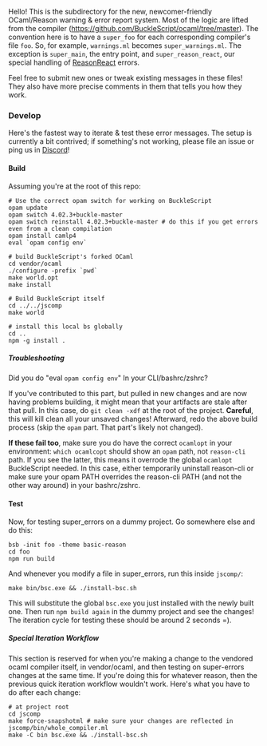Hello! This is the subdirectory for the new, newcomer-friendly OCaml/Reason warning & error report system. Most of the logic are lifted from the compiler (https://github.com/BuckleScript/ocaml/tree/master). The convention here is to have a `super_foo` for each corresponding compiler's file `foo`. So, for example, `warnings.ml` becomes `super_warnings.ml`. The exception is `super_main`, the entry point, and `super_reason_react`, our special handling of [ReasonReact](https://reasonml.github.io/reason-react/) errors.

Feel free to submit new ones or tweak existing messages in these files! They also have more precise comments in them that tells you how they work.

### Develop

Here's the fastest way to iterate & test these error messages. The setup is currently a bit contrived; if something's not working, please file an issue or ping us in [Discord](discord.gg/reasonml)!

#### Build

Assuming you're at the root of this repo:

```
# Use the correct opam switch for working on BuckleScript
opam update
opam switch 4.02.3+buckle-master
opam switch reinstall 4.02.3+buckle-master # do this if you get errors even from a clean compilation
opam install camlp4
eval `opam config env`

# build BuckleScript's forked OCaml
cd vendor/ocaml
./configure -prefix `pwd`
make world.opt
make install

# Build BuckleScript itself
cd ../../jscomp
make world

# install this local bs globally
cd ..
npm -g install .
```

##### Troubleshooting

Did you do "eval `opam config env`" In your CLI/bashrc/zshrc?

If you've contributed to this part, but pulled in new changes and are now having problems building, it might mean that your artifacts are stale after that pull. In this case, do `git clean -xdf` at the root of the project. **Careful**, this will kill clean all your unsaved changes! Afterward, redo the above build process (skip the `opam` part. That part's likely not changed).

**If these fail too**, make sure you do have the correct `ocamlopt` in your environment: `which ocamlcopt` should show an `opam` path, not `reason-cli` path. If you see the latter, this means it overrode the global `ocamlopt` BuckleScript needed. In this case, either temporarily uninstall reason-cli or make sure your opam PATH overrides the reason-cli PATH (and not the other way around) in your bashrc/zshrc.

#### Test

Now, for testing super_errors on a dummy project. Go somewhere else and do this:

```
bsb -init foo -theme basic-reason
cd foo
npm run build
```

And whenever you modify a file in super_errors, run this inside `jscomp/`:

```
make bin/bsc.exe && ./install-bsc.sh
```

This will substitute the global `bsc.exe` you just installed with the newly built one. Then run `npm build again` in the dummy project and see the changes! The iteration cycle for testing these should be around 2 seconds =).

##### Special Iteration Workflow

This section is reserved for when you're making a change to the vendored ocaml compiler itself, in vendor/ocaml, and then testing on super-errors changes at the same time. If you're doing this for whatever reason, then the previous quick iteration workflow wouldn't work. Here's what you have to do after each change:

```
# at project root
cd jscomp
make force-snapshotml # make sure your changes are reflected in jscomp/bin/whole_compiler.ml
make -C bin bsc.exe && ./install-bsc.sh
```

